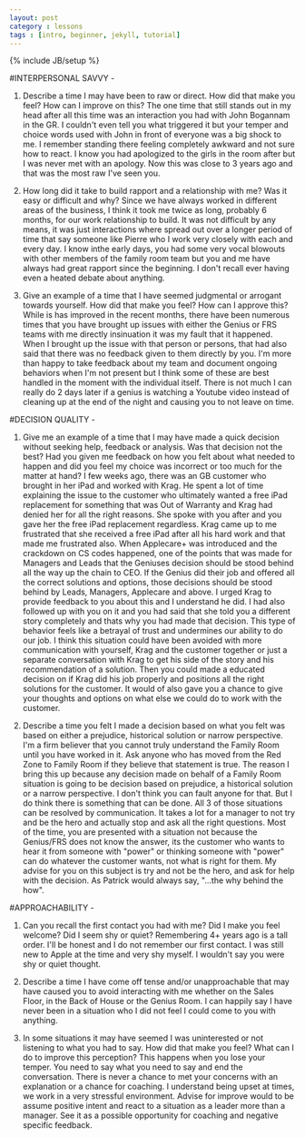 ```yaml
---
layout: post
category : lessons
tags : [intro, beginner, jekyll, tutorial]
---
```

{% include JB/setup %}

#INTERPERSONAL SAVVY -

1) Describe a time I may have been to raw or direct. How did that make you feel? How can I improve on this?
The one time that still stands out in my head after all this time was an interaction you had with John Bogannam in the GR. I couldn't even tell you what triggered it but your temper and choice words used with John in front of everyone was a big shock to me. I remember standing there feeling completely awkward and not sure how to react. I know you had apologized to the girls in the room after but I was never met with an apology. Now this was close to 3 years ago and that was the most raw I've seen you. 

2) How long did it take to build rapport and a relationship with me? Was it easy or difficult and why?
Since we have always worked in different areas of the business, I think it took me twice as long, probably 6 months, for our work relationship to build. It was not difficult by any means, it was just interactions where spread out over a longer period of time that say someone like Pierre who I work very closely with each and every day. I know inthe early days, you had some very vocal blowouts with other members of the family room team but you and me have always had great rapport since the beginning. I don't recall ever having even a heated debate about anything. 


3) Give an example of a time that I have seemed judgmental or arrogant towards yourself. How did that make you feel? How can I approve this?
While is has improved in the recent months, there have been numerous times that you have brought up issues with either the Genius or FRS teams with me directly insinuation it was my fault that it happened.  When I brought up the issue with that person or persons, that had also said that there was no feedback given to them directly by you. I'm more than happy to take feedback about my team and document ongoing behaviors when I'm not present but I think some of these are best handled in the moment with the individual itself. There is not much I can really do 2 days later if a genius is watching a Youtube video instead of cleaning up at the end of the night and causing you to not leave on time. 


#DECISION QUALITY - 

1) Give me an example of a time that I may have made a quick decision without seeking help, feedback or analysis. Was that decision not the best? Had you given me feedback on how you felt about what needed to happen and did you feel my choice was incorrect or too much for the matter at hand?
I few weeks ago, there was an GB customer who brought in her iPad and worked with Krag. He spent a lot of time explaining the issue to the customer who ultimately wanted a free iPad replacement for something that was Out of Warranty and Krag had denied her for all the right reasons. She spoke with you after and you gave her the free iPad replacement regardless. Krag came up to me frustrated that she received a free iPad after all his hard work and that made me frustrated also. When Applecare+ was introduced and the crackdown on CS codes happened, one of the points that was made for Managers and Leads that the Geniuses decision should be stood behind all the way up the chain to CEO. If the Genius did their job and offered all the correct solutions and options, those decisions should be stood behind by Leads, Managers, Applecare and above. I urged Krag to provide feedback to you about this and I understand he did. I had also followed up with you on it and you had said that she told you a different story completely and thats why you had made that decision. This type of behavior feels like a betrayal of trust and undermines our ability to do our job. I think this situation could have been avoided with more communication with yourself, Krag and the customer together or just a separate conversation with Krag to get his side of the story and his recommendation of a solution. Then you could made a educated decision on if Krag did his job properly and positions all the right solutions for the customer. It would of also gave you a chance to give your thoughts and options on what else we could do to work with the customer. 

2) Describe a time you felt I made a decision based on what you felt was based on either a prejudice, historical solution or narrow perspective.
I'm a firm believer that you cannot truly understand the Family Room until you have worked in it. Ask anyone who has moved from the Red Zone to Family Room if they believe that statement is true. The reason I bring this up because any decision made on behalf of a Family Room situation is going to be decision based on prejudice, a historical solution or a narrow perspective. I don't think you can fault anyone for that. But I do think there is something that can be done. All 3 of those situations can be resolved by communication. It takes a lot for a manager to not try and be the hero and actually stop and ask all the right questions. Most of the time, you are presented with a situation not because the Genius/FRS does not know the answer, its the customer who wants to hear it from someone with "power" or thinking someone with "power" can do whatever the customer wants, not what is right for them. My advise for you on this subject is try and not be the hero, and ask for help with the decision.  As Patrick would always say, "...the why behind the how".


#APPROACHABILITY -

1) Can you recall the first contact you had with me? Did I make you feel welcome? Did I seem shy or quiet?
Remembering 4+ years ago is a tall order. I'll be honest and I do not remember our first contact. I was still new to Apple at the time and very shy myself. I wouldn't say you were shy or quiet thought. 

2) Describe a time I have come off tense and/or unapproachable that may have caused you to avoid interacting with me whether on the Sales Floor, in the Back of House or the Genius Room. 
I can happily say I have never been in a situation who I did not feel I could come to you with anything. 

3) In some situations it may have seemed I was uninterested or not listening to what you had to say. How did that make you feel? What can I do to improve this perception?
This happens when you lose your temper. You need to say what you need to say and end the conversation. There is never a chance to met your concerns with an explanation or a chance for coaching. I understand being upset at times, we work in a very stressful environment. Advise for improve would to be assume positive intent and react to a situation as a leader more than a manager. See it as a possible opportunity for coaching and negative specific feedback.